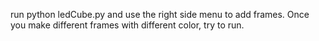 run python ledCube.py and use the right side menu to add frames. Once you make different frames with different color, try to run.
